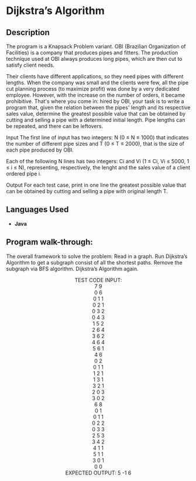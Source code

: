 
<h1>Dijkstra’s Algorithm </h1>



<h2>Description</h2>The program is a Knapsack Problem variant. OBI (Brazilian Organization of Facilities) is a company that produces pipes and fitters. The production technique used at OBI always produces long pipes, which are then cut to satisfy client needs.

Their clients have different applications, so they need pipes with different lengths. When the company was small and the clients were few, all the pipe cut planning process (to maximize profit) was done by a very dedicated employee. However, with the increase on the number of orders, it became prohibitive. That's where you come in: hired by OBI, your task is to write a program that, given the relation between the pipes' length and its respective sales value, determine the greatest possible value that can be obtained by cutting and selling a pipe with a determined initial length. Pipe lengths can be repeated, and there can be leftovers.

Input
The first line of input has two integers: N (0 ≤ N ≤ 1000) that indicates the number of different pipe sizes and T (0 ≤ T ≤ 2000), that is the size of each pipe produced by OBI.

Each of the following N lines has two integers: Ci and Vi (1 ≤ Ci, Vi ≤ 5000, 1 ≤ i ≤ N), representing, respectively, the lenght and the sales value of a client ordered pipe i.

Output
For each test case, print in one line the greatest possible value that can be obtained by cutting and selling a pipe with original length T.
<br />


<h2>Languages Used</h2>

- <b>Java</b> 

<h2>Program walk-through:</h2>
The overall framework to solve the problem:
Read in a graph.
Run Dijkstra’s Algorithm to get a subgraph consist of all the shortest paths.
Remove the subgraph via BFS algorithm.
Dijkstra’s Algorithm again.

<p align="center">
TEST CODE INPUT:
 <br>
7  9
 <br>
0 6
 <br>
0 1 1
 <br>
0 2 1
 <br>
0 3 2
 <br>
0 4 3
 <br>
1 5 2
 <br>
2 6 4
 <br>
3 6 2
 <br>
4 6 4
<br>
5 6 1
<br>
4 6
<br>
0 2
<br>
0 1 1
<br>
1 2 1
<br>
1 3 1
<br>
3 2 1
<br>
2 0 3
<br>
3 0 2
<br>
6 8
<br>
0 1
<br>
0 1 1
<br>
0 2 2
<br>
0 3 3
<br>
2 5 3
<br>
3 4 2
<br>
4 1 1
<br>
5 1 1
<br>
3 0 1
<br>
0 0
 <br>
EXPECTED OUTPUT:
 5
-1
6
 </br>


<!--
 ```diff
- text in red
+ text in green
! text in orange
# text in gray
@@ text in purple (and bold)@@
```
--!>

